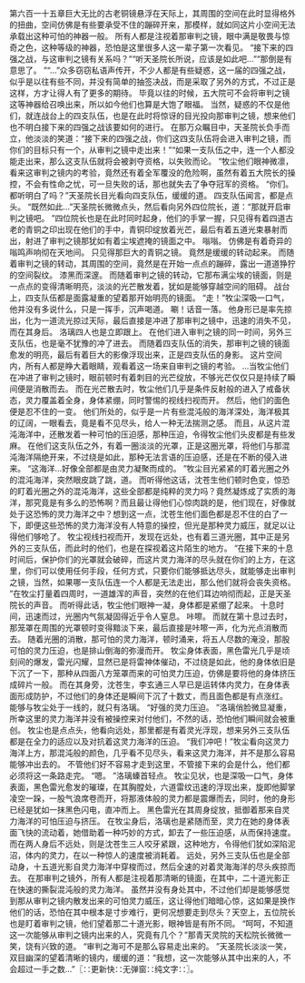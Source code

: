 第六百一十五章巨大无比的古老铜镜悬浮在天际上，其周围的空间在此时显得格外的扭曲，空间仿佛是有些要承受不住的蹦碎开来，那模样，就如同这片小空间无法承载出这种可怕的神器一般。
所有人都是注视着那审判之镜，眼中满是敬畏与惊奇之色，这种等级的神器，恐怕是这里很多人这一辈子第一次看见。
“接下来的四强之战，与这审判之镜有关系吗？”“听天圣院长所说，应该是如此吧...”“那倒是有意思了。
”“...”众多窃窃私语声传开，不少人都是有些疑惑，这一届的四强之战，似乎是以往有些不同，并没有简单的抽签决战，而是采取了另外的方式，不过正是这样，方才让得人有了更多的期待。
毕竟以往的时候，五大院可不会将审判之镜这等神器给召唤出来，所以如今他们也算是大饱了眼福。
当然，疑惑的不仅是他们，就连战台上的四支队伍，也是在此时将惊讶的目光投向那审判之镜，想来他们也不明白接下来的四强之战该要如何的进行。
在那万众瞩目中，天圣院长负手而立，他淡淡的笑道：“接下来的四强之战，你们这四支队伍将会进入审判之镜，而你们的目标只有一个，从审判之镜中走出来！”“如果一支队伍之中，连一个人都没能走出来，那么这支队伍就将会被剥夺资格，以失败而论。
”牧尘他们眼神微凛，看来这审判之镜内的考验，竟然还有着全军覆没的危险啊，虽然有着五大院长的操控，不会有性命之忧，可一旦失败的话，那也就失去了争夺冠军的资格。
“你们。
都听明白了吗？”天圣院长目光看向四支队伍，缓缓的道。
四支队伍闻言，都是点头。
“既然如此...”天圣院长微微点头，然后看向另外四位院长，道：“那就开启审判之镜吧。
”四位院长也是在此时同时起身，他们的手掌一握，只见得有着四道古老的青铜之印出现在他们的手中，青铜印绽放着光芒，最后有着五道光束暴射而出，射进了审判之镜那犹如有着尘埃遮掩的镜面之中。
嗡嗡。
仿佛是有着奇异的嗡鸣声响彻在天地间。
只见得那巨大的青铜之镜。
竟然是缓缓的转动起来。
而随着审判之镜的转动，其周围的空间，竟然是在开始一点点的蹦碎，露出一道道狰狞的空间裂纹。
漆黑而深邃。
而随着审判之镜的转动，它那布满尘埃的镜面，则是一点点的变得清晰明亮，淡淡的光芒散发着，犹如是能够穿越空间的阻碍。
战台上，四支队伍都是面露凝重的望着那开始明亮的镜面。
“走！”牧尘深吸一口气，他并没有多说什么，只是一挥手，沉声喝道。
唰！话音一落。
他身形已是率先掠出，化为一道流光掠过天际，最后直接是冲进了那审判之镜中，迅速的消失不见，而在其身后。
洛璃四人也是立即跟上。
在他们进入审判之镜的同一时间，另外三支队伍，也是毫不犹豫的冲了进去。
而随着四支队伍的消失，那审判之镜的镜面愈发的明亮，最后有着巨大的影像浮现出来，正是四支队伍的身影。
这片空间内，所有人都是睁大着眼睛，观看着这一场来自审判之镜的考验。
...当牧尘他们在冲进了审判之镜时，眼前顿时有着刺目的光芒绽放，不够光芒仅仅只是持续了瞬间便是消散而去。
而在光芒散去时，牧尘他们几乎是条件反射般的进入了戒备状态，灵力覆盖着全身，身体紧绷，同时警惕的视线扫视而开。
然后，他们的面色便是忍不住的一变。
他们所处的，似乎是一片有些混沌般的海洋深处，海洋极其的辽阔，一眼看去，竟是看不见尽头，给人一种无法揣测之感。
而且，从这片混沌海洋中，还散发着一种可怕的压迫感，那种压迫，令得牧尘他们头皮都是有些发麻。
在他们这支队伍之外，有着一圈淡淡的光罩，正是这圈光罩，将他们与那混沌海洋隔绝开来，不过绕是如此，那种无法言语的压迫感，还是在不断的侵入进来。
“这海洋...好像全部都是由灵力凝聚而成的。
”牧尘目光紧紧的盯着光圈之外的混沌海洋，突然眼皮跳了跳，道。
而听得他这话，沈苍生他们顿时色变，惊恐的盯着光圈之外的混沌海洋，这些全部都是纯粹的灵力吗？竟然凝炼成了实质的海洋，那究竟是有多么的恐怖啊？而且最让得他们心惊肉跳的是，他们现在，好像就处于这恐怖的灵力海洋之中？想到这一点，沈苍生他们面色都是忍不住的白了一下，即便这些恐怖的灵力海洋没有人特意的操控，但光是那种灵力威压，就足以让得他们够呛了。
牧尘视线扫视而开，发现在远处，也有着三道光圈，其中正是另外的三支队伍，而此时的他们，也是在探视着这片陌生的地方。
“在接下来的十息时间后，保护你们的光罩就会破碎，而这片灵力海洋的尽头就在你们的上方，在这里，你们可以使用任何手段，任何方式，只要你们能够抵达尽头，就能够走出审判之镜，当然，如果哪一支队伍连一个人都是无法走出，那么他们就将会丧失资格。
”在牧尘打量着四周时，一道雄浑的声音，突然的在他们耳边响彻而起，正是天圣院长的声音。
而听得此话，牧尘他们眼神一凝，身体都是紧绷了起来。
十息时间，迅速而过，光圈内气氛凝固得近乎令人窒息。
咔嚓。
而就在第十息过去时，那笼罩在周围的光罩顿时变得黯淡下来，最后直接是咔嚓一声，化为光点消散而去。
随着光圈的消散，那可怕的灵力海洋，顿时涌来，将五人尽数的淹没，那股可怕的灵力压迫，也是排山倒海的弥漫而开。
牧尘身体表面，黑色雷光几乎是顷刻间的爆发，雷光闪耀，显然已是将雷神体催动，不过绕是如此，他的身体依旧是下沉了一下，那种从四面八方笼罩而来的可怕灵力压迫，仿佛是要将他的身体挤压成碎片一般。
而在其身旁，沈苍生，李玄通三人早已是运转体内灵力，在身体表面形成防护，不过他们的身体还是瞬间下沉了十数丈，而且面色都是有点涨红。
能够与牧尘处于一线的，就只有洛璃。
“好强的灵力压迫。
”洛璃俏脸微显凝重，所幸这里的灵力海洋并没有被操控来对付他们，不然的话，恐怕他们瞬间就会被重创。
牧尘也是点点头，他看向远处，那里都是有着灵光浮现，想来另外三支队伍都是在全力的适应以及对抗着这灵力海洋的压迫。
“我们冲吧！”牧尘看向这灵力海洋上方，那混沌般的颜色，几乎看不见尽头，看来这灵力海洋，并不是那么容易能够冲出去的。
不管他们好不容易才走到这里，不管接下来的会是什么，他们都必须将这一条路走完。
“嗯。
”洛璃螓首轻点。
牧尘见状，也是深吸一口气，身体表面，黑色雷光愈发的璀璨，在其胸膛处，六道雷纹迅速的浮现出来，旋即他脚掌凌空一跺，一股气浪席卷而开，将那液体般的灵力都是震爆而去，同时，他的身形已经是犹如一抹黑色闪电，直冲而上。
黑色雷光在其周身绽放，抵御着那来自灵力海洋的可怕压迫与挤压。
在牧尘身后，洛璃也是紧随而至，灵力在她的身体表面飞快的流动着，她借助着一种巧妙的方式，卸去了一些压迫感，从而保持速度。
而在两人身后不远处，则是沈苍生三人咬牙紧跟，这种地方，令得他们犹如深陷泥沼，体内的灵力，在以一种惊人的速度被消耗着。
远处，另外三支队伍也是全部动身，十五道光影自灵力海洋中穿梭而过，然后全速的对着灵海海洋的尽头疾掠而去。
在那审判之镜外，所有人都是注视着那清晰的镜面，在其中，二十道光影正在快速的撕裂混沌般的灵力海洋。
虽然并没有身处其中，不过他们却是能够感觉到那从审判之镜内散发出来的可怕灵力威压，这让得他们暗暗心惊，这如果是换作他们的话，恐怕在其中根本是寸步难行，更何况想要走到尽头？天空上，五位院长也是盯着审判之镜，他们望着那二十道光影，眼神皆是有所不同。
“呵呵，不知道这一次能够从审判之镜内出来的人，究竟有几个？”那青天灵院的天松院长微微一笑，饶有兴致的道。
“审判之海可不是那么容易走出来的。
”天圣院长淡淡一笑，双目幽深的望着清晰的镜内，缓缓的道：“我想，这一次能够从其中出来的人，不会超过一手之数...”〖∷更新快∷无弹窗∷纯文字∷〗。
